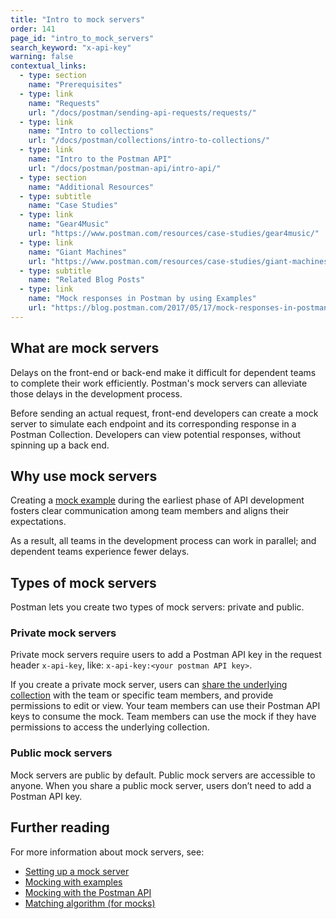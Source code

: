 ```yaml
---
title: "Intro to mock servers"
order: 141
page_id: "intro_to_mock_servers"
search_keyword: "x-api-key"
warning: false
contextual_links:
  - type: section
    name: "Prerequisites"
  - type: link
    name: "Requests"
    url: "/docs/postman/sending-api-requests/requests/"
  - type: link
    name: "Intro to collections"
    url: "/docs/postman/collections/intro-to-collections/"
  - type: link
    name: "Intro to the Postman API"
    url: "/docs/postman/postman-api/intro-api/"
  - type: section
    name: "Additional Resources"
  - type: subtitle
    name: "Case Studies"
  - type: link
    name: "Gear4Music"
    url: "https://www.postman.com/resources/case-studies/gear4music/"
  - type: link
    name: "Giant Machines"
    url: "https://www.postman.com/resources/case-studies/giant-machines/"
  - type: subtitle
    name: "Related Blog Posts"
  - type: link
    name: "Mock responses in Postman by using Examples"
    url: "https://blog.postman.com/2017/05/17/mock-responses-in-postman-by-using-examples/"
---
```


## What are mock servers

Delays on the front-end or back-end make it difficult for dependent teams to complete their work efficiently. Postman's mock servers can alleviate those delays in the development process.

Before sending an actual request, front-end developers can create a mock server to simulate each endpoint and its corresponding response in a Postman Collection. Developers can view potential responses, without spinning up a back end.

## Why use mock servers

Creating a [mock example](/docs/postman/collections/examples/) during the earliest phase of API development fosters clear communication among team members and aligns their expectations.

As a result, all teams in the development process can work in parallel; and dependent teams experience fewer delays.

## Types of mock servers

Postman lets you create two types of mock servers: private and public.

### Private mock servers

Private mock servers require users to add a Postman API key in the request header `x-api-key`, like: `x-api-key:<your postman API key>`.

If you create a private mock server, users can [share the underlying collection](/docs/postman/workspaces/using-workspaces#sharing-collections-and-environments-in-workspaces) with the team or specific team members, and provide permissions to edit or view. Your team members can use their Postman API keys to consume the mock. Team members can use the mock if they have permissions to access the underlying collection.

### Public mock servers

Mock servers are public by default. Public mock servers are accessible to anyone. When you share a public mock server, users don’t need to add a Postman API key.

## Further reading

For more information about mock servers, see:

* [Setting up a mock server](/docs/postman/mock-servers/setting-up-mock/)
* [Mocking with examples](/docs/postman/mock-servers/mocking-with-examples/)
* [Mocking with the Postman API](/docs/postman/mock-servers/mock-with-api/)
* [Matching algorithm (for mocks)](/docs/postman/mock-servers/matching-algorithm/)
